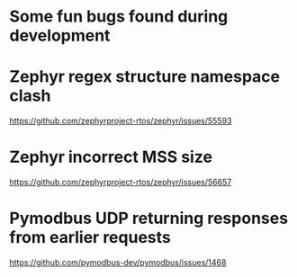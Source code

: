 # Some fun bugs found during development

# Zephyr regex structure namespace clash
https://github.com/zephyrproject-rtos/zephyr/issues/55593

# Zephyr incorrect MSS size
https://github.com/zephyrproject-rtos/zephyr/issues/56657

# Pymodbus UDP returning responses from earlier requests
https://github.com/pymodbus-dev/pymodbus/issues/1468
